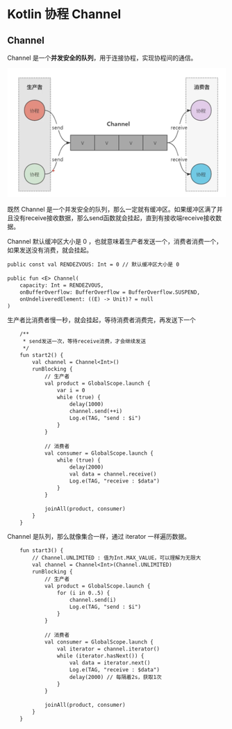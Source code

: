 # Kotlin 协程 Channel

## Channel

Channel 是一个**并发安全的队列**，用于连接协程，实现协程间的通信。

![image-20230718204707011](images/image-20230718204707011.png)

既然 Channel 是一个并发安全的队列，那么一定就有缓冲区。如果缓冲区满了并且没有receive接收数据，那么send函数就会挂起，直到有接收端receive接收数据。



Channel 默认缓冲区大小是 0 ，也就意味着生产者发送一个，消费者消费一个，如果发送没有消费，就会挂起。

```
public const val RENDEZVOUS: Int = 0 // 默认缓冲区大小是 0

public fun <E> Channel(
    capacity: Int = RENDEZVOUS, 
    onBufferOverflow: BufferOverflow = BufferOverflow.SUSPEND,
    onUndeliveredElement: ((E) -> Unit)? = null
)
```



生产者比消费者慢一秒，就会挂起，等待消费者消费完，再发送下一个

```
    /**
     * send发送一次，等待receive消费，才会继续发送
     */
    fun start2() {
        val channel = Channel<Int>()
        runBlocking {
            // 生产者
            val product = GlobalScope.launch {
                var i = 0
                while (true) {
                    delay(1000)
                    channel.send(++i)
                    Log.e(TAG, "send : $i")
                }
            }

            // 消费者
            val consumer = GlobalScope.launch {
                while (true) {
                    delay(2000)
                    val data = channel.receive()
                    Log.e(TAG, "receive : $data")
                }
            }

            joinAll(product, consumer)
        }
    }
```



Channel 是队列，那么就像集合一样，通过 iterator 一样遍历数据。

```
    fun start3() {
        // Channel.UNLIMITED : 值为Int.MAX_VALUE，可以理解为无限大
        val channel = Channel<Int>(Channel.UNLIMITED)
        runBlocking {
            // 生产者
            val product = GlobalScope.launch {
                for (i in 0..5) {
                    channel.send(i)
                    Log.e(TAG, "send : $i")
                }
            }

            // 消费者
            val consumer = GlobalScope.launch {
                val iterator = channel.iterator()
                while (iterator.hasNext()) {
                    val data = iterator.next()
                    Log.e(TAG, "receive : $data")
                    delay(2000) // 每隔着2s，获取1次
                }
            }

            joinAll(product, consumer)
        }
    }
```


